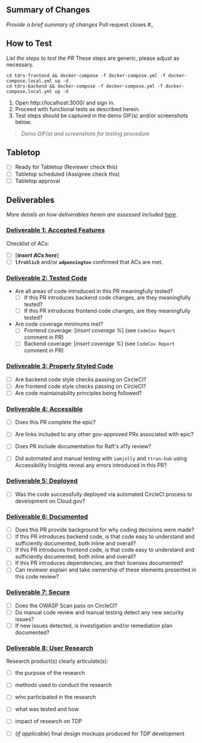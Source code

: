 ## Summary of Changes
_Provide a brief summary of changes_
Pull request closes #_

## How to Test
_List the steps to test the PR_
These steps are generic, please adjust as necessary.
```
cd tdrs-frontend && docker-compose -f docker-compose.yml -f docker-compose.local.yml up -d
cd tdrs-backend && docker-compose -f docker-compose.yml -f docker-compose.local.yml up -d 
```

1. Open http://localhost:3000/ and sign in.
1. Proceed with functional tests as described herein.
1. Test steps should be captured in the demo GIF(s) and/or screenshots below.
> *Demo GIF(s) and screenshots for testing procedure*

## Tabletop

- [ ] Ready for Tabletop (Reviewer check this)
- [ ] Tabletop scheduled (Assignee check this)
- [ ] Tabletop approval 

## Deliverables
_More details on how deliverables herein are assessed included [here](https://github.com/raft-tech/TANF-app/blob/raft-tdp-main/docs/How-We-Work/our-priorities-values-expectations.md#Deliverables)._

### [Deliverable 1: Accepted Features](https://github.com/raft-tech/TANF-app/blob/raft-tdp-main/docs/How-We-Work/our-priorities-values-expectations.md#Deliverable-1-Accepted-Features)

Checklist of ACs:
+ [ ] [**_insert ACs here_**]
+ [ ] **`lfrohlich`** and/or **`adpennington`**  confirmed that ACs are met.

### [Deliverable 2: Tested Code](https://github.com/raft-tech/TANF-app/blob/raft-tdp-main/docs/How-We-Work/our-priorities-values-expectations.md#Deliverable-2-Tested-Code)

+ Are all areas of code introduced in this PR meaningfully tested?
  + [ ] If this PR introduces backend code changes, are they meaningfully tested?
  + [ ] If this PR introduces frontend code changes, are they meaningfully tested?
+ Are code coverage minimums met?
  + [ ] Frontend coverage: [_insert coverage %_] (see `CodeCov Report` comment in PR)
  + [ ] Backend coverage: [_insert coverage %_] (see `CodeCov Report` comment in PR)

### [Deliverable 3: Properly Styled Code](https://github.com/raft-tech/TANF-app/blob/raft-tdp-main/docs/How-We-Work/our-priorities-values-expectations.md#Deliverable-3-Properly-Styled-Code)

+ [ ] Are backend code style checks passing on CircleCI?
+ [ ] Are frontend code style checks passing on CircleCI?
+ [ ] Are code maintainability principles being followed?

### [Deliverable 4: Accessible](https://github.com/raft-tech/TANF-app/blob/raft-tdp-main/docs/How-We-Work/our-priorities-values-expectations.md#Deliverable-4-Accessibility)

+ [ ] Does this PR complete the epic? 
+ [ ] Are links included to any other gov-approved PRs associated with epic?
+ [ ] Does PR include documentation for Raft's a11y review? 
+ [ ] Did automated and manual testing with `iamjolly` and `ttran-hub` using Accessibility Insights reveal any errors introduced in this PR?


### [Deliverable 5: Deployed](https://github.com/raft-tech/TANF-app/blob/raft-tdp-main/docs/How-We-Work/our-priorities-values-expectations.md#Deliverable-5-Deployed)

+ [ ] Was the code successfully deployed via automated CircleCI process to development on Cloud.gov?

### [Deliverable 6: Documented](https://github.com/raft-tech/TANF-app/blob/raft-tdp-main/docs/How-We-Work/our-priorities-values-expectations.md#Deliverable-6-Code-documentation)

+ [ ] Does this PR provide background for why coding decisions were made?
+ [ ] If this PR introduces backend code, is that code easy to understand and sufficiently documented, both inline and overall?
+ [ ] If this PR introduces frontend code, is that code easy to understand and sufficiently documented, both inline and overall?
+ [ ] If this PR introduces dependencies, are their licenses documented?
+ [ ] Can reviewer explain and take ownership of these elements presented in this code review?

### [Deliverable 7: Secure](https://github.com/raft-tech/TANF-app/blob/raft-tdp-main/docs/How-We-Work/our-priorities-values-expectations.md#Deliverable-7-Secure)

+ [ ] Does the OWASP Scan pass on CircleCI?
+ [ ] Do manual code review and manual testing detect any new security issues?
+ [ ] If new issues detected, is investigation and/or remediation plan documented? 

### [Deliverable 8: User Research](https://github.com/raft-tech/TANF-app/blob/raft-tdp-main/docs/How-We-Work/our-priorities-values-expectations.md#Deliverable-8-User-Research)

Research product(s) clearly articulate(s):
+ [ ] the purpose of the research
+ [ ] methods used to conduct the research 
+ [ ] who participated in the research
+ [ ] what was tested and how
+ [ ] impact of research on TDP
+ [ ] (_if applicable_) final design mockups produced for TDP development 


